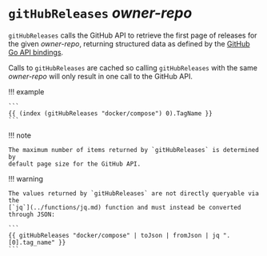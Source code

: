 # `gitHubReleases` *owner-repo*

`gitHubReleases` calls the GitHub API to retrieve the first page of releases for
the given *owner-repo*, returning structured data as defined by the [GitHub Go
API
bindings](https://pkg.go.dev/github.com/google/go-github/v68/github#RepositoryRelease).

Calls to `gitHubReleases` are cached so calling `gitHubReleases` with the same
*owner-repo* will only result in one call to the GitHub API.

!!! example

    ```
    {{ (index (gitHubReleases "docker/compose") 0).TagName }}
    ```

!!! note

    The maximum number of items returned by `gitHubReleases` is determined by
    default page size for the GitHub API.

!!! warning

    The values returned by `gitHubReleases` are not directly queryable via the
    [`jq`](../functions/jq.md) function and must instead be converted through JSON:

    ```
    {{ gitHubReleases "docker/compose" | toJson | fromJson | jq ".[0].tag_name" }}
    ```

